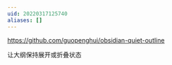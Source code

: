 ```yaml
---
uid: 20220317125740
aliases: []
---
```

https://github.com/guopenghui/obsidian-quiet-outline

让大纲保持展开或折叠状态